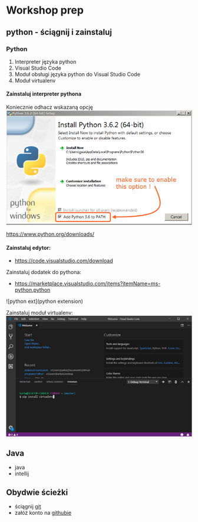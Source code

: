 # Workshop prep

## python - ściągnij i zainstaluj
### Python

1. Interpreter języka python
2. Visual Studio Code
3. Moduł obsługi języka python do Visual Studio Code
4. Moduł virtualenv

#### Zainstaluj interpreter pythona
Koniecznie odhacz wskazaną opcję
![Python path](py_install.png)

https://www.python.org/downloads/

#### Zainstaluj edytor:

  * https://code.visualstudio.com/download

Zainstaluj dodatek do pythona:

  * https://marketplace.visualstudio.com/items?itemName=ms-python.python

![python ext](python extension)

Zainstaluj moduł virtualenv:
![virtual env](virtualenv.png)

## Java
* java
* intellij


## Obydwie ścieżki
* ściągnij [git](https://git-scm.com/)
* załóż konto na [githubie](https://github.com)


